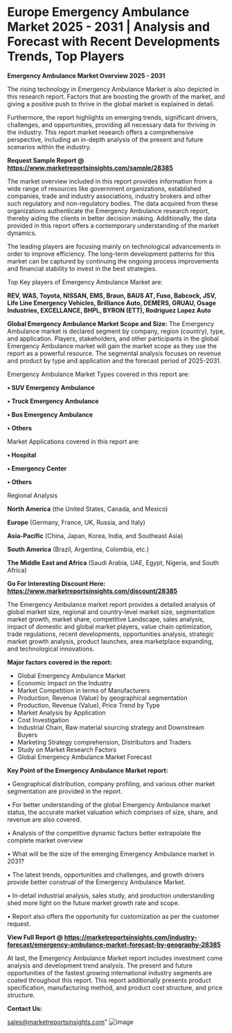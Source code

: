 # Europe Emergency Ambulance Market 2025 - 2031 | Analysis and Forecast with Recent Developments Trends, Top Players

<Strong> Emergency Ambulance Market Overview 2025 - 2031</strong>

The rising technology in Emergency Ambulance Market is also depicted in this research report. Factors that are boosting the growth of the market, and giving a positive push to thrive in the global market is explained in detail.

Furthermore, the report highlights on emerging trends, significant drivers, challenges, and opportunities, providing all necessary data for thriving in the industry. This report market research offers a comprehensive perspective, including an in-depth analysis of the present and future scenarios within the industry.

<strong>Request Sample Report @ <a href=https://www.marketreportsinsights.com/sample/28385>https://www.marketreportsinsights.com/sample/28385</a></strong>

The market overview included in this report provides information from a wide range of resources like government organizations, established companies, trade and industry associations, industry brokers and other such regulatory and non-regulatory bodies. The data acquired from these organizations authenticate the Emergency Ambulance research report, thereby aiding the clients in better decision making. Additionally, the data provided in this report offers a contemporary understanding of the market dynamics.

The leading players are focusing mainly on technological advancements in order to improve efficiency. The long-term development patterns for this market can be captured by continuing the ongoing process improvements and financial stability to invest in the best strategies.

Top Key players of Emergency Ambulance Market are:

<strong>REV, WAS, Toyota, NISSAN, EMS, Braun, BAUS AT, Fuso, Babcock, JSV, Life Line Emergency Vehicles, Brilliance Auto, DEMERS, GRUAU, Osage Industries, EXCELLANCE, BHPL, BYRON (ETT), Rodriguez Lopez Auto</strong>

<strong><b>Global Emergency Ambulance Market Scope and Size:</b></strong>
The Emergency Ambulance market is declared segment by company, region (country), type, and application. Players, stakeholders, and other participants in the global Emergency Ambulance market will gain the market scope as they use the report as a powerful resource. The segmental analysis focuses on revenue and product by type and application and the forecast period of 2025-2031.

Emergency Ambulance Market Types covered in this report are:

<strong>• SUV Emergency Ambulance

• Truck Emergency Ambulance

• Bus Emergency Ambulance

• Others</strong>

Market Applications covered in this report are:

<strong>• Hospital

• Emergency Center

• Others</strong> 

Regional Analysis

<strong>North America</strong> (the United States, Canada, and Mexico)

<strong>Europe</strong> (Germany, France, UK, Russia, and Italy)

<strong>Asia-Pacific</strong> (China, Japan, Korea, India, and Southeast Asia)

<strong>South America</strong> (Brazil, Argentina, Colombia, etc.)

<strong>The Middle East and Africa</strong> (Saudi Arabia, UAE, Egypt, Nigeria, and South Africa)

<strong>Go For Interesting Discount Here: <a href=https://www.marketreportsinsights.com/discount/28385>https://www.marketreportsinsights.com/discount/28385</a></strong>

The Emergency Ambulance market report provides a detailed analysis of global market size, regional and country-level market size, segmentation market growth, market share, competitive Landscape, sales analysis, impact of domestic and global market players, value chain optimization, trade regulations, recent developments, opportunities analysis, strategic market growth analysis, product launches, area marketplace expanding, and technological innovations.

<strong><b>Major factors covered in the report:</b></strong>
<ul>
  <li>Global Emergency Ambulance Market </li>
  <li>Economic Impact on the Industry</li>
  <li>Market Competition in terms of Manufacturers</li>
  <li>Production, Revenue (Value) by geographical segmentation</li>
  <li>Production, Revenue (Value), Price Trend by Type</li>
  <li>Market Analysis by Application</li>
  <li>Cost Investigation</li>
  <li>Industrial Chain, Raw material sourcing strategy and Downstream Buyers</li>
  <li>Marketing Strategy comprehension, Distributors and Traders</li>
  <li>Study on Market Research Factors</li>
  <li>Global Emergency Ambulance Market Forecast</li>
</ul>

<strong><b>Key Point of the Emergency Ambulance Market report:</b></strong>

• Geographical distribution, company profiling, and various other market segmentation are provided in the report.

• For better understanding of the global Emergency Ambulance market status, the accurate market valuation which comprises of size, share, and revenue are also covered.

• Analysis of the competitive dynamic factors better extrapolate the complete market overview

• What will be the size of the emerging Emergency Ambulance market in 2031?

• The latest trends, opportunities and challenges, and growth drivers provide better construal of the Emergency Ambulance Market.

• In-detail industrial analysis, sales study, and production understanding shed more light on the future market growth rate and scope.

• Report also offers the opportunity for customization as per the customer request.

<strong><b>View Full Report @ <a href=https://marketreportsinsights.com/industry-forecast/emergency-ambulance-market-forecast-by-geography-28385>https://marketreportsinsights.com/industry-forecast/emergency-ambulance-market-forecast-by-geography-28385</a></b></strong>


At last, the Emergency Ambulance Market report includes investment come analysis and development trend analysis. The present and future opportunities of the fastest growing international industry segments are coated throughout this report. This report additionally presents product specification, manufacturing method, and product cost structure, and price structure.

<strong>Contact Us:</strong>

sales@marketreportsinsights.com"
![image](https://github.com/user-attachments/assets/e3bcc49c-5184-4af4-a733-6e908da7a076)
